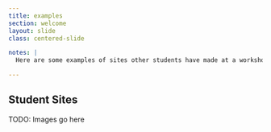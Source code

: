 ```yaml
---
title: examples
section: welcome
layout: slide
class: centered-slide

notes: |
  Here are some examples of sites other students have made at a workshop.

---
```


## Student Sites

TODO: Images go here

